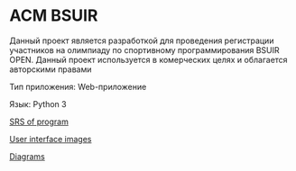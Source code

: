 # ACM BSUIR

Данный проект является разработкой для проведения регистрации участников на олимпиаду по спортивному программирования BSUIR OPEN. Данный проект используется в комерческих целях и облагается авторскими правами

Тип приложения: Web-приложение 

Язык: Python 3

[SRS of program](https://github.com/Jlomka1222/acmbsuir/blob/main/Requirements/SRS.md)

[User interface images](https://github.com/Jlomka1222/acmbsuir/tree/main/Mocups)

[Diagrams](https://github.com/Jlomka1222/acmbsuir/tree/diagrams/Diagrams)
